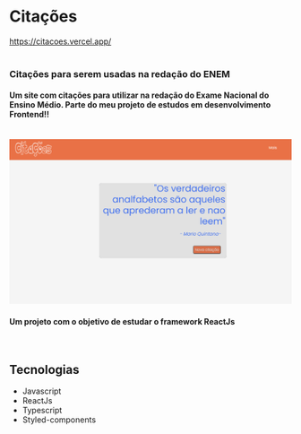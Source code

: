 # Citações 

https://citacoes.vercel.app/
<a href="https://citacoes.vercel.app/"></a> <br><br>

### Citações para serem usadas na redação do ENEM

#### Um site com citações para utilizar na redação do Exame Nacional do Ensino Médio.  Parte do meu projeto de estudos em desenvolvimento Frontend!! <br><br>
![Home page do site](src/assets/image/homeCitacao.PNG "Home Page")
#### Um projeto com o objetivo de estudar o framework ReactJs
<br>

## Tecnologias

- Javascript
- ReactJs
- Typescript
- Styled-components


  
